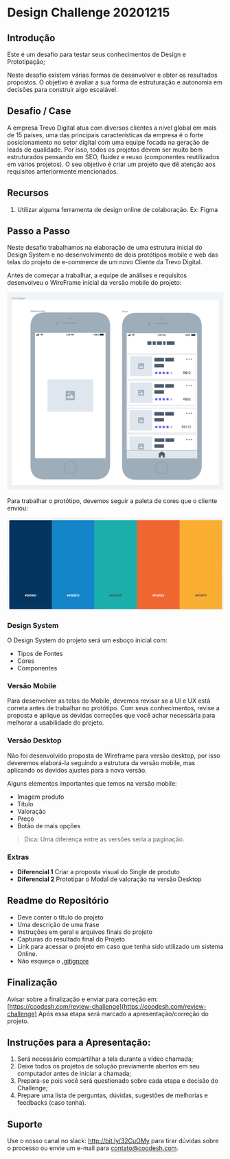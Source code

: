# Design Challenge 20201215

## Introdução

Este é um desafio para testar seus conhecimentos de Design e Prototipação;

Neste desafio existem várias formas de desenvolver e obter os resultados propostos. O objetivo é avaliar a sua forma de estruturação e autonomia em decisões para construir algo escalável.

## Desafio / Case

A empresa Trevo Digital atua com diversos clientes a nível global em mais de 15 países, uma das principais características da empresa é o forte posicionamento no setor digital com uma equipe focada na geração de leads de qualidade.
Por isso, todos os projetos devem ser muito bem estruturados pensando em SEO, fluidez e reuso (componentes reutilizados em vários projetos).
O seu objetivo é criar um projeto que dê atenção aos requisitos anteriormente mencionados.

## Recursos

1. Utilizar alguma ferramenta de design online de colaboração. Ex: Figma

## Passo a Passo

Neste desafio trabalhamos na elaboração de uma estrutura inicial do Design System e no desenvolvimento de dois protótipos mobile e web das telas do projeto de e-commerce de um novo Cliente da Trevo Digital.

Antes de começar a trabalhar, a equipe de análises e requisitos desenvolveu o WireFrame inicial da versão mobile do projeto:

![Mobile](assets/mobile.png)

Para trabalhar o protótipo, devemos seguir a paleta de cores que o cliente enviou:

![Colors](assets/colors.png)

### Design System

O Design System do projeto será um esboço inicial com:

- Tipos de Fontes
- Cores
- Componentes


### Versão Mobile

Para desenvolver as telas do Mobile, devemos revisar se a UI e UX está correta antes de trabalhar no protótipo. Com seus conhecimentos, revise a proposta e aplique as devidas correções que você achar necessária para melhorar a usabilidade do projeto.

### Versão Desktop

Não foi desenvolvido proposta de Wireframe para versão desktop, por isso deveremos elaborá-la seguindo a estrutura da versão mobile, mas aplicando os devidos ajustes para a nova versão.

Alguns elementos importantes que temos na versão mobile:

- Imagem produto
- Título
- Valoração
- Preço
- Botão de mais opções

> Dica: Uma diferença entre as versões seria a paginação.

### Extras

- **Diferencial 1** Criar a proposta visual do Single de produto
- **Diferencial 2** Prototipar o Modal de valoração na versão Desktop

## Readme do Repositório

- Deve conter o título do projeto
- Uma descrição de uma frase
- Instruções em geral e arquivos finais do projeto
- Capturas do resultado final do Projeto
- Link para acessar o projeto em caso que tenha sido utilizado um sistema Online.
- Não esqueça o [.gitignore](https://www.toptal.com/developers/gitignore)

## Finalização

Avisar sobre a finalização e enviar para correção em: [https://coodesh.com/review-challenge](https://coodesh.com/review-challenge)
Após essa etapa será marcado a apresentação/correção do projeto.

## Instruções para a Apresentação:

1. Será necessário compartilhar a tela durante a vídeo chamada;
2. Deixe todos os projetos de solução previamente abertos em seu computador antes de iniciar a chamada;
3. Prepara-se pois você será questionado sobre cada etapa e decisão do Challenge;
4. Prepare uma lista de perguntas, dúvidas, sugestões de melhorias e feedbacks (caso tenha).

## Suporte

Use o nosso canal no slack: http://bit.ly/32CuOMy para tirar dúvidas sobre o processo ou envie um e-mail para contato@coodesh.com.
